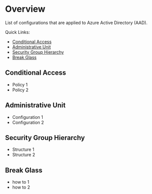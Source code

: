 # Overview

List of configurations that are applied to Azure Active Directory (AAD).

Quick Links:
* [Conditional Access](#conditional-access)
* [Administrative Unit](#administrative-unit)
* [Security Group Hierarchy](#security-group-hierarchy)
* [Break Glass](#break-glass)

## Conditional Access
* Policy 1
* Policy 2

## Administrative Unit
* Configuration 1
* Configuration 2


## Security Group Hierarchy
* Structure 1
* Structure 2

## Break Glass
* how to 1
* how to 2